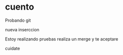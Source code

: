 # cuento
Probando git

nueva inserccion

Estoy realizando pruebas realiza un merge y te aceptare

cuidate